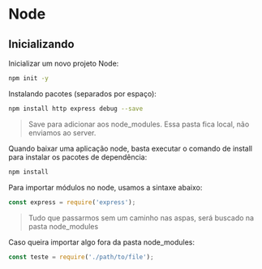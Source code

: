 # Node

## Inicializando

Inicializar um novo projeto Node:
```bash
npm init -y
```

Instalando pacotes (separados por espaço):
```bash
npm install http express debug --save
```
>Save para adicionar aos node_modules. Essa pasta fica local, não enviamos ao server.

Quando baixar uma aplicação node, basta executar o comando de install para instalar os pacotes de dependência:
```bash
npm install
```

Para importar módulos no node, usamos a sintaxe abaixo:
```javascript
const express = require('express');
```
>Tudo que passarmos sem um caminho nas aspas, será buscado na pasta node_modules

Caso queira importar algo fora da pasta node_modules:
```javascript
const teste = require('./path/to/file');
```